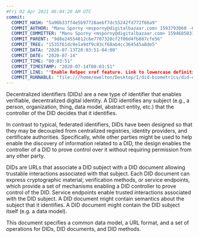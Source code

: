 ```yaml
---
#Fri 02 Apr 2021 06:04:20 AM UTC
commit:
  COMMIT_HASH: "5a90b33ff4e5b97728aebf7dc55242fd772f66a9"
  COMMIT_AUTHOR: "Manu Sporny <msporny@digitalbazaar.com> 1593793060 -0400"
  COMMIT_COMMITTER: "Manu Sporny <msporny@digitalbazaar.com> 1594685031 -0400"
  COMMIT_PARENT: "9d8e24554812c6e7707320cf2f06d4fb887cfe56"
  COMMIT_TREE: "1535f61dc9e1a9df9c83cf68ab4cc364545a8de5"
  COMMIT_DATA: "2020-07-13T20:03:51-04:00"
  COMMIT_DATE: "2020-07-14"
  COMMIT_TIME: "00:03:51"
  COMMIT_TIMESTAMP: "2020-07-14T00:03:51"
  COMMIT_LINE: ""Enable ReSpec xref feature. Link to lowercase definition."
  COMMIT_RUNNABLE: "file:///home/ewelton/Desktop/I/did-biometrics/did-core-dataset/analysis/gitinfo/5a90b33ff4e5b97728aebf7dc55242fd772f66a9/snapshot/index.html"
---
```


<section id="abstract">
<p>
<a>Decentralized identifiers</a> (DIDs) are a new type of identifier that
enables verifiable, decentralized digital identity. A <a>DID</a> identifies any
subject (e.g., a person, organization, thing, data model, abstract entity, etc.)
that the controller of the <a>DID</a> decides that it identifies.

In contrast to typical, federated identifiers, DIDs have been designed
so that they may be decoupled from centralized registries, identity providers,
and certificate authorities. Specifically, while other parties might be used
to help enable the discovery of information related to a <a>DID</a>,
the design enables the controller of a <a>DID</a> to prove control over it
without requiring permission from any other party.

<a>DID</a>s are URLs that associate
a <a>DID subject</a> with a <a>DID document</a> allowing trustable interactions
associated with that subject. Each <a>DID document</a> can express cryptographic
material, verification methods, or <a>service endpoints</a>, which provide a set
of mechanisms enabling a <a>DID controller</a> to prove control of the
<a>DID</a>. <a>Service endpoints</a> enable trusted interactions associated with
the <a>DID subject</a>. A <a>DID document</a> might contain semantics about the
subject that it identifies. A <a>DID document</a> might contain the <a>DID
subject</a> itself (e.g. a data model).
    </p>
<p>
This document specifies a common data model, a URL format, and a set of
operations for <a>DIDs</a>, <a>DID documents</a>, and <a>DID methods</a>.
    </p>
</section>
